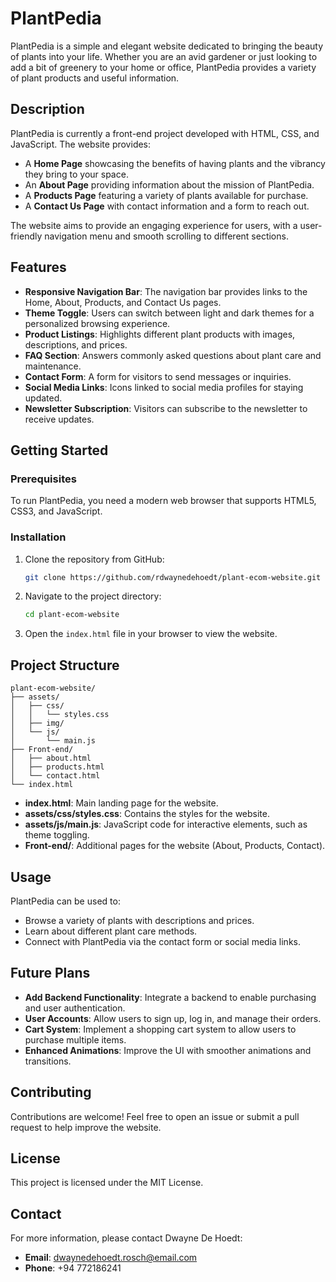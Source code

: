 # PlantPedia

PlantPedia is a simple and elegant website dedicated to bringing the beauty of plants into your life. Whether you are an avid gardener or just looking to add a bit of greenery to your home or office, PlantPedia provides a variety of plant products and useful information.

## Description

PlantPedia is currently a front-end project developed with HTML, CSS, and JavaScript. The website provides:

- A **Home Page** showcasing the benefits of having plants and the vibrancy they bring to your space.
- An **About Page** providing information about the mission of PlantPedia.
- A **Products Page** featuring a variety of plants available for purchase.
- A **Contact Us Page** with contact information and a form to reach out.

The website aims to provide an engaging experience for users, with a user-friendly navigation menu and smooth scrolling to different sections.

## Features

- **Responsive Navigation Bar**: The navigation bar provides links to the Home, About, Products, and Contact Us pages.
- **Theme Toggle**: Users can switch between light and dark themes for a personalized browsing experience.
- **Product Listings**: Highlights different plant products with images, descriptions, and prices.
- **FAQ Section**: Answers commonly asked questions about plant care and maintenance.
- **Contact Form**: A form for visitors to send messages or inquiries.
- **Social Media Links**: Icons linked to social media profiles for staying updated.
- **Newsletter Subscription**: Visitors can subscribe to the newsletter to receive updates.

## Getting Started

### Prerequisites

To run PlantPedia, you need a modern web browser that supports HTML5, CSS3, and JavaScript.

### Installation

1. Clone the repository from GitHub:
   ```sh
   git clone https://github.com/rdwaynedehoedt/plant-ecom-website.git
   ```
2. Navigate to the project directory:
   ```sh
   cd plant-ecom-website
   ```
3. Open the `index.html` file in your browser to view the website.

## Project Structure

```
plant-ecom-website/
├── assets/
│   ├── css/
│   │   └── styles.css
│   ├── img/
│   └── js/
│       └── main.js
├── Front-end/
│   ├── about.html
│   ├── products.html
│   └── contact.html
└── index.html
```

- **index.html**: Main landing page for the website.
- **assets/css/styles.css**: Contains the styles for the website.
- **assets/js/main.js**: JavaScript code for interactive elements, such as theme toggling.
- **Front-end/**: Additional pages for the website (About, Products, Contact).

## Usage

PlantPedia can be used to:

- Browse a variety of plants with descriptions and prices.
- Learn about different plant care methods.
- Connect with PlantPedia via the contact form or social media links.

## Future Plans

- **Add Backend Functionality**: Integrate a backend to enable purchasing and user authentication.
- **User Accounts**: Allow users to sign up, log in, and manage their orders.
- **Cart System**: Implement a shopping cart system to allow users to purchase multiple items.
- **Enhanced Animations**: Improve the UI with smoother animations and transitions.

## Contributing

Contributions are welcome! Feel free to open an issue or submit a pull request to help improve the website.

## License

This project is licensed under the MIT License.

## Contact

For more information, please contact Dwayne De Hoedt:
- **Email**: [dwaynedehoedt.rosch@email.com](mailto:dwaynedehoedt.rosch@email.com)
- **Phone**: +94 772186241


